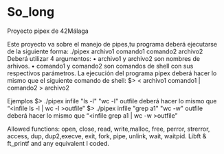 
# So_long 
Proyecto pipex de 42Málaga

Este proyecto va sobre el manejo de pipes,tu programa deberá ejecutarse de la siguiente forma:
./pipex archivo1 comando1 comando2 archivo2
Deberá utilizar 4 argumentos:
• archivo1 y archivo2 son nombres de arhivos.
• comando1 y comando2 son comandos de shell con sus respectivos parámetros.
La ejecución del programa pipex deberá hacer lo mismo que el siguiente comando de shell:
$> < archivo1 comando1 | comando2 > archivo2

Ejemplos
$> ./pipex infile "ls -l" "wc -l" outfile
deberá hacer lo mismo que “<infile ls -l | wc -l >outfile”
$> ./pipex infile "grep a1" "wc -w" outfile
deberá hacer lo mismo que “<infile grep a1 | wc -w >outfile”

Allowed functions:
open, close, read, write,malloc, free, perror,
strerror, access, dup, dup2,execve, exit, fork, pipe,
unlink, wait, waitpid.
Libft & ft_printf and any equivalent I coded.
